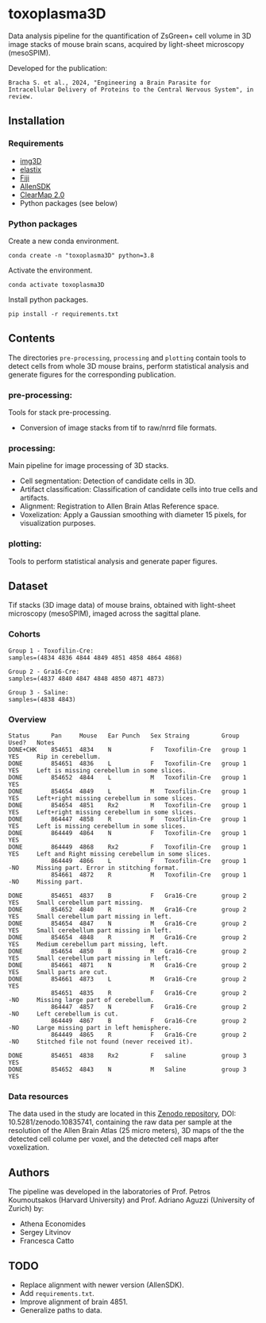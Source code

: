 # toxoplasma3D

Data analysis pipeline for the quantification of ZsGreen+ cell volume in 3D image stacks of mouse brain scans, acquired by light-sheet microscopy (mesoSPIM).

Developed for the publication:  
```
Bracha S. et al., 2024, "Engineering a Brain Parasite for Intracellular Delivery of Proteins to the Central Nervous System", in review.
```

## Installation


### Requirements

* [img3D](https://github.com/aecon/img3D)
* [elastix](https://elastix.lumc.nl)
* [Fiji](https://fiji.sc)
* [AllenSDK](https://allensdk.readthedocs.io/en/latest)
* [ClearMap 2.0](https://christophkirst.github.io/ClearMap2Documentation/html/home.html)
* Python packages (see below)


### Python packages

Create a new conda environment.
```
conda create -n "toxoplasma3D" python=3.8
```

Activate the environment.
```
conda activate toxoplasma3D
```

Install python packages.
```
pip install -r requirements.txt
```



## Contents

The directories `pre-processing`, `processing` and `plotting` contain tools to detect cells from whole 3D mouse brains, perform statistical analysis and generate figures for the corresponding publication.

### pre-processing:
Tools for stack pre-processing.
* Conversion of image stacks from tif to raw/nrrd file formats.

### processing:
Main pipeline for image processing of 3D stacks.
* Cell segmentation: Detection of candidate cells in 3D.
* Artifact classification: Classification of candidate cells into true cells and artifacts.
* Alignment: Registration to Allen Brain Atlas Reference space.
* Voxelization: Apply a Gaussian smoothing with diameter 15 pixels, for visualization purposes.

### plotting:
Tools to perform statistical analysis and generate paper figures.



## Dataset

Tif stacks (3D image data) of mouse brains, obtained with light-sheet microscopy (mesoSPIM), imaged across the sagittal plane.

### Cohorts
```
Group 1 - Toxofilin-Cre:
samples=(4834 4836 4844 4849 4851 4858 4864 4868)

Group 2 - Gra16-Cre:
samples=(4837 4840 4847 4848 4850 4871 4873)

Group 3 - Saline:
samples=(4838 4843)
```

### Overview
```
Status      Pan     Mouse	Ear Punch	Sex	Straing         Group       Used?   Notes
DONE+CHK    854651	4834	N	        F	Toxofilin-Cre   group 1     YES     Rip in cerebellum.
DONE        854651	4836	L	        F	Toxofilin-Cre   group 1     YES     Left is missing cerebellum in some slices.
DONE        854652	4844	L	        M	Toxofilin-Cre   group 1     YES
DONE        854654	4849	L	        M	Toxofilin-Cre   group 1     YES     Left+right missing cerebellum in some slices.
DONE        854654	4851	Rx2	        M	Toxofilin-Cre   group 1     YES     Left+right missing cerebellum in some slices.
DONE        864447	4858	R	        F	Toxofilin-Cre   group 1     YES     Left is missing cerebellum in some slices.
DONE        864449	4864	N	        F	Toxofilin-Cre   group 1     YES
DONE        864449	4868	Rx2	        F	Toxofilin-Cre   group 1     YES     Left and Right missing cerebellum in some slices.
            864449	4866	L	        F	Toxofilin-Cre   group 1     -NO     Missing part. Error in stitching format.
            854661	4872	R	        M	Toxofilin-Cre   group 1     -NO     Missing part.

DONE        854651	4837	B	        F	Gra16-Cre       group 2     YES     Small cerebellum part missing.
DONE        854652	4840	R	        M	Gra16-Cre       group 2     YES     Small cerebellum part missing in left.
DONE        854654	4847	N	        M	Gra16-Cre       group 2     YES     Small cerebellum part missing in left.
DONE        854654	4848	R	        M	Gra16-Cre       group 2     YES     Medium cerebellum part missing, left.
DONE        854654	4850	B	        M	Gra16-Cre       group 2     YES     Small cerebellum part missing in left.
DONE        854661	4871	N	        M	Gra16-Cre       group 2     YES     Small parts are cut.
DONE        854661	4873	L	        M	Gra16-Cre       group 2     YES
            854651	4835	R	        F	Gra16-Cre       group 2     -NO     Missing large part of cerebellum.
            864447	4857	N	        F	Gra16-Cre       group 2     -NO     Left cerebellum is cut.
            864449	4867	B	        F	Gra16-Cre       group 2     -NO     Large missing part in left hemisphere.
            864449	4865	R	        F	Gra16-Cre       group 2     -NO     Stitched file not found (never received it).

DONE        854651	4838	Rx2	        F	saline          group 3     YES
DONE        854652	4843	N	        M	Saline          group 3     YES
```


### Data resources

The data used in the study are located in this [Zenodo repository](https://zenodo.org/records/10835742), DOI: 10.5281/zenodo.10835741, containing the raw data per sample at the resolution of the Allen Brain Atlas (25 micro meters), 3D maps of the the detected cell colume per voxel, and the detected cell maps after voxelization.



## Authors
The pipeline was developed in the laboratories of Prof. Petros Koumoutsakos (Harvard University) and Prof. Adriano Aguzzi (University of Zurich) by:

* Athena Economides
* Sergey Litvinov
* Francesca Catto


## TODO
* Replace alignment with newer version (AllenSDK).
* Add `requirements.txt`.
* Improve alignment of brain 4851.
* Generalize paths to data.

